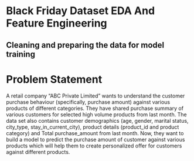 # Black Friday Dataset EDA And Feature Engineering
## Cleaning and preparing the data for model training

# Problem Statement
A retail company “ABC Private Limited” wants to understand the customer purchase behaviour (specifically, purchase amount) against various products of different categories. They have shared purchase summary of various customers for selected high volume products from last month. The data set also contains customer demographics (age, gender, marital status, city_type, stay_in_current_city), product details (product_id and product category) and Total purchase_amount from last month.
Now, they want to build a model to predict the purchase amount of customer against various products which will help them to create personalized offer for customers against different products.


